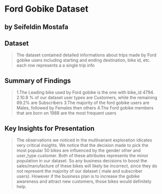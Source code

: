 # Ford Gobike Dataset

## by Seifeldin Mostafa


## Dataset

> The dataset contained detailed informations about trips made by Ford gobike users including starting and ending destination, bike id, etc. each row represents a a single trip info


## Summary of Findings

> 1.The Leading bike used by Ford gobike is the one with bike_id 4794. 
2.10.8 % of our dataset user types are Customers, while the remaining 89.2% are Subscribers 
3.The majority of the ford gobike users are Males, followed by Females then others
4.The Ford gobike members that are born on 1988 are the most frequent users

## Key Insights for Presentation
> The observations we noticed in the multivariant exploration idicates very critical insights. We notice that the decision made to pick the most popular 50 bikes are influenced by the gender other and user_type customer. Both of these attributes represents the minor population in our dataset. So any business decisions to boost the sales/manufacture of these bikes will likely be incorrect, since they do not represent the majority of our dataset ( male and subscriber users). However if the business plan is to increase the gobike awareness and attract new customers, those bikes would definitely help.

